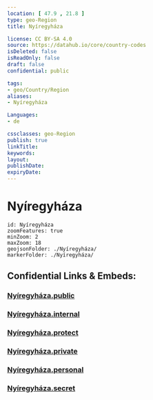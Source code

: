 ```yaml
---
location: [ 47.9 , 21.8 ] 
type: geo-Region
title: Nyíregyháza

license: CC BY-SA 4.0
source: https://datahub.io/core/country-codes
isDeleted: false
isReadOnly: false
draft: false
confidential: public

tags:
- geo/Country/Region
aliases:
- Nyíregyháza

Languages:
- de

cssclasses: geo-Region
publish: true
linkTitle: 
keywords: 
layout: 
publishDate: 
expiryDate: 
---
```


# Nyíregyháza

```leaflet
id: Nyíregyháza
zoomFeatures: true 
minZoom: 2 
maxZoom: 18
geojsonFolder: ./Nyíregyháza/
markerFolder: ./Nyíregyháza/
```


## Confidential Links & Embeds: 

### [Nyíregyháza.public](/_public/\Earth\Continent\Europe\Europe~East\Hungary\Counties~Hungary\Szabolcs-Szatmár-Bereg\counties~Szabolcs-Szatmár-BeregNyíregyháza.public.md) 

### [Nyíregyháza.internal](/_internal/\Earth\Continent\Europe\Europe~East\Hungary\Counties~Hungary\Szabolcs-Szatmár-Bereg\counties~Szabolcs-Szatmár-BeregNyíregyháza.internal.md) 

### [Nyíregyháza.protect](/_protect/\Earth\Continent\Europe\Europe~East\Hungary\Counties~Hungary\Szabolcs-Szatmár-Bereg\counties~Szabolcs-Szatmár-BeregNyíregyháza.protect.md) 

### [Nyíregyháza.private](/_private/\Earth\Continent\Europe\Europe~East\Hungary\Counties~Hungary\Szabolcs-Szatmár-Bereg\counties~Szabolcs-Szatmár-BeregNyíregyháza.private.md) 

### [Nyíregyháza.personal](/_personal/\Earth\Continent\Europe\Europe~East\Hungary\Counties~Hungary\Szabolcs-Szatmár-Bereg\counties~Szabolcs-Szatmár-BeregNyíregyháza.personal.md) 

### [Nyíregyháza.secret](/_secret/\Earth\Continent\Europe\Europe~East\Hungary\Counties~Hungary\Szabolcs-Szatmár-Bereg\counties~Szabolcs-Szatmár-BeregNyíregyháza.secret.md)


